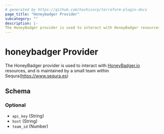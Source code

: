 ```yaml
---
# generated by https://github.com/hashicorp/terraform-plugin-docs
page_title: "Honeybadger Provider"
subcategory: ""
description: |-
The HoneyBadger provider is used to interact with HoneyBadger resources.
---
```


# honeybadger Provider

The HoneyBadger provider is used to interact with [HoneyBadger.io](https://honeybadger.io) resources, and is maintained by a small team within Sequra(https://www.sequra.es)

<!-- schema generated by tfplugindocs -->
## Schema

### Optional

- `api_key` (String)
- `host` (String)
- `team_id` (Number)
